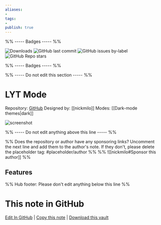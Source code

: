 ```yaml
---
aliases:
- 
tags: 
- 
publish: true
---
```


%% ----- Badges ----- %%

![Downloads](https://img.shields.io/badge/downloads-62709-573E7A?style=for-the-badge&logo=)
![GitHub last commit](https://img.shields.io/github/last-commit/nickmilo/LYT-Mode?color=573E7A&label=last%20update&logo=github&style=for-the-badge)
![GitHub issues by-label](https://img.shields.io/github/issues/nickmilo/LYT-Mode/help%20wanted?color=573E7A&logo=github&style=for-the-badge) 
![GitHub Repo stars](https://img.shields.io/github/stars/nickmilo/LYT-Mode?color=573E7A&logo=github&style=for-the-badge)

%% ----- Badges ----- %%

%% ----- Do not edit this section ----- %%

# LYT Mode

Repository: [GitHub](https://github.com/nickmilo/LYT-Mode)
Designed by: [[nickmilo]]
Modes: [[Dark-mode themes|dark]]



![screenshot](https://github.com/nickmilo/LYT-Mode/raw/HEAD/lyt-mode-graphic-1.jpg)

%% ----- Do not edit anything above this line ----- %% 

%% Does the repository or author have any sponsoring links? Uncomment the next line and add them to the author's note. If they don't, please delete the placeholder tag: #placeholder/author %%
%% ![[nickmilo#Sponsor this author]] %%


## Features



%% Hub footer: Please don't edit anything below this line %%

# This note in GitHub

<span class="git-footer">[Edit In GitHub](https://github.dev/obsidian-community/obsidian-hub/blob/main/02%20-%20Community%20Expansions/02.05%20All%20Community%20Expansions/Themes/LYT%20Mode.md "git-hub-edit-note") | [Copy this note](https://raw.githubusercontent.com/obsidian-community/obsidian-hub/main/02%20-%20Community%20Expansions/02.05%20All%20Community%20Expansions/Themes/LYT%20Mode.md "git-hub-copy-note") | [Download this vault](https://github.com/obsidian-community/obsidian-hub/archive/refs/heads/main.zip "git-hub-download-vault") </span>
